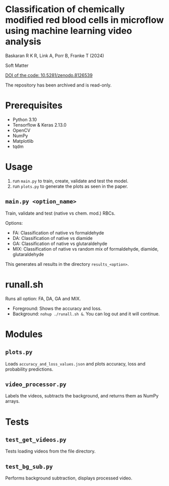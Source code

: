 # Classification of chemically modified red blood cells in microflow using machine learning video analysis

Baskaran R K R, Link A, Porr B, Franke T (2024)

Soft Matter

[DOI of the code: 10.5281/zenodo.8126539](https://zenodo.org/badge/latestdoi/570490201)

The repository has been archived and is read-only.

# Prerequisites

 - Python 3.10
 - Tensorflow & Keras 2.13.0
 - OpenCV
 - NumPy
 - Matplotlib
 - tqdm

# Usage

 1. run `main.py` to train, create, validate and test the model.
 2. run `plots.py` to generate the plots as seen in the paper.

## `main.py <option_name>`
Train, validate and test (native vs chem. mod.) RBCs.

Options:
 - FA: Classification of native vs formaldehyde
 - DA: Classification of native vs diamide
 - GA: Classification of native vs glutaraldehyde
 - MIX: Classification of native vs random mix of formaldehyde, diamide, glutaraldehyde

This generates all results in the directory `results_<option>`.

# runall.sh

Runs all option: FA, DA, GA and MIX. 
 - Foreground: Shows the accuracy and loss.
 - Background: `nohup ./runall.sh &`. You can log out and it will continue.


# Modules

## `plots.py`
Loads `accuracy_and_loss_values.json` and
plots accuracy, loss and probability predictions.

## `video_processor.py`
Labels the videos, subtracts the background, and 
returns them as NumPy arrays.


# Tests

## `test_get_videos.py`
Tests loading videos from the file directory.

## `test_bg_sub.py`
Performs background subtraction, displays processed video.
